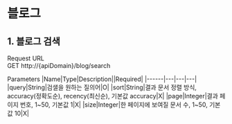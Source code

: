 # 블로그
## 1. 블로그 검색


Request URL  
GET http://{apiDomain}/blog/search

Parameters
|Name|Type|Description||Required|
|------|---|---|---|
|query|String|검샐을 원하는 질의어|O|
|sort|String|결과 문서 정렬 방식, accuracy(정확도순), recency(최신순), 기본값 accuracy|X|
|page|Integer|결과 페이지 번호, 1~50, 기본값 1|X|
|size|Integer|한 페이지에 보여질 문서 수, 1~50, 기본값 10|X|
